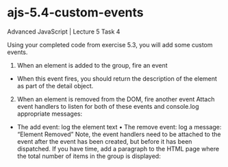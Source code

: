 # ajs-5.4-custom-events
Advanced JavaScript | Lecture 5 Task 4

Using your completed code from exercise 5.3, you will add some custom events. 
1. When an element is added to the group, fire an event 
- When this event fires, you should return the description of the element as part of the detail object. 
2. When an element is removed from the DOM, fire another event Attach event handlers to listen for both of these events and console.log appropriate messages: 
- The add event: log the element text • The remove event: log a message: “Element Removed” 
Note, the event handlers need to be attached to the event after the event has been created, but before it has been dispatched. 
If you have time, add a paragraph to the HTML page where the total number of items in the group is displayed: 
